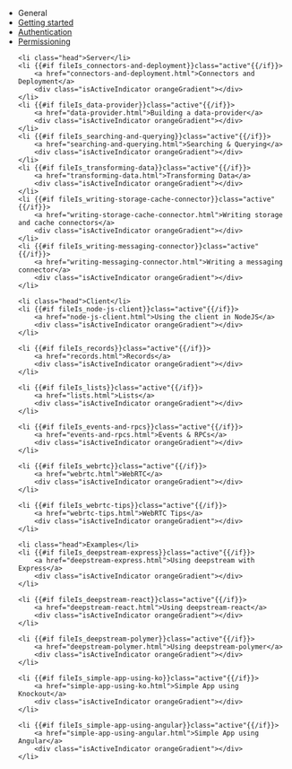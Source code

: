 <ul id="subnav">
	<li class="head first">General</li>
	<li {{#if fileIs_getting-started}}class="active"{{/if}}>
		<a href="getting-started.html">Getting started</a>
		<div class="isActiveIndicator orangeGradient"></div>
	</li>
	<li {{#if fileIs_authentication}}class="active"{{/if}}>
		<a href="authentication.html">Authentication</a>
		<div class="isActiveIndicator orangeGradient"></div>
	</li>
	<li {{#if fileIs_permissioning}}class="active"{{/if}}>
		<a href="permissioning.html">Permissioning</a>
		<div class="isActiveIndicator orangeGradient"></div>
	</li>

	<li class="head">Server</li>
	<li {{#if fileIs_connectors-and-deployment}}class="active"{{/if}}>
		<a href="connectors-and-deployment.html">Connectors and Deployment</a>
		<div class="isActiveIndicator orangeGradient"></div>
	</li>
	<li {{#if fileIs_data-provider}}class="active"{{/if}}>
		<a href="data-provider.html">Building a data-provider</a>
		<div class="isActiveIndicator orangeGradient"></div>
	</li>
	<li {{#if fileIs_searching-and-querying}}class="active"{{/if}}>
		<a href="searching-and-querying.html">Searching & Querying</a>
		<div class="isActiveIndicator orangeGradient"></div>
	</li>
	<li {{#if fileIs_transforming-data}}class="active"{{/if}}>
		<a href="transforming-data.html">Transforming Data</a>
		<div class="isActiveIndicator orangeGradient"></div>
	</li>
	<li {{#if fileIs_writing-storage-cache-connector}}class="active"{{/if}}>
		<a href="writing-storage-cache-connector.html">Writing storage and cache connectors</a>
		<div class="isActiveIndicator orangeGradient"></div>
	</li>
	<li {{#if fileIs_writing-messaging-connector}}class="active"{{/if}}>
		<a href="writing-messaging-connector.html">Writing a messaging connector</a>
		<div class="isActiveIndicator orangeGradient"></div>
	</li>

	<li class="head">Client</li>
	<li {{#if fileIs_node-js-client}}class="active"{{/if}}>
		<a href="node-js-client.html">Using the client in NodeJS</a>
		<div class="isActiveIndicator orangeGradient"></div>
	</li>

	<li {{#if fileIs_records}}class="active"{{/if}}>
		<a href="records.html">Records</a>
		<div class="isActiveIndicator orangeGradient"></div>
	</li>

	<li {{#if fileIs_lists}}class="active"{{/if}}>
		<a href="lists.html">Lists</a>
		<div class="isActiveIndicator orangeGradient"></div>
	</li>

	<li {{#if fileIs_events-and-rpcs}}class="active"{{/if}}>
		<a href="events-and-rpcs.html">Events & RPCs</a>
		<div class="isActiveIndicator orangeGradient"></div>
	</li>

	<li {{#if fileIs_webrtc}}class="active"{{/if}}>
		<a href="webrtc.html">WebRTC</a>
		<div class="isActiveIndicator orangeGradient"></div>
	</li>

	<li {{#if fileIs_webrtc-tips}}class="active"{{/if}}>
		<a href="webrtc-tips.html">WebRTC Tips</a>
		<div class="isActiveIndicator orangeGradient"></div>
	</li>

	<li class="head">Examples</li>
	<li {{#if fileIs_deepstream-express}}class="active"{{/if}}>
		<a href="deepstream-express.html">Using deepstream with Express</a>
		<div class="isActiveIndicator orangeGradient"></div>
	</li>

	<li {{#if fileIs_deepstream-react}}class="active"{{/if}}>
		<a href="deepstream-react.html">Using deepstream-react</a>
		<div class="isActiveIndicator orangeGradient"></div>
	</li>

	<li {{#if fileIs_deepstream-polymer}}class="active"{{/if}}>
		<a href="deepstream-polymer.html">Using deepstream-polymer</a>
		<div class="isActiveIndicator orangeGradient"></div>
	</li>

	<li {{#if fileIs_simple-app-using-ko}}class="active"{{/if}}>
		<a href="simple-app-using-ko.html">Simple App using Knockout</a>
		<div class="isActiveIndicator orangeGradient"></div>
	</li>

	<li {{#if fileIs_simple-app-using-angular}}class="active"{{/if}}>
		<a href="simple-app-using-angular.html">Simple App using Angular</a>
		<div class="isActiveIndicator orangeGradient"></div>
	</li>
</ul>
